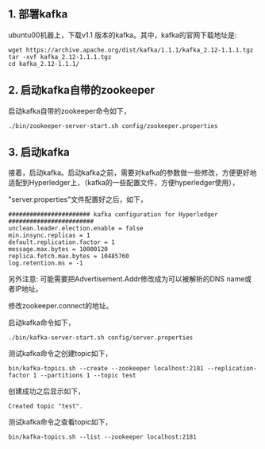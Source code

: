 ## 1. 部署kafka

ubuntu00机器上，下载v1.1 版本的kafka。其中，kafka的官网下载地址是: 

```shell
wget https://archive.apache.org/dist/kafka/1.1.1/kafka_2.12-1.1.1.tgz
tar -xvf kafka_2.12-1.1.1.tgz
cd kafka_2.12-1.1.1/
```


## 2. 启动kafka自带的zookeeper

启动kafka自带的zookeeper命令如下，

```shell
./bin/zookeeper-server-start.sh config/zookeeper.properties 
```


## 3. 启动kafka

接着，启动kafka。启动kafka之前，需要对kafka的参数做一些修改，方便更好地适配到Hyperledger上，（kafka的一些配置文件，方便hyperledger使用），

"server.properties"文件配置好之后，如下，
```shell
####################### kafka configuration for Hyperledger ########################
unclean.leader.election.enable = false
min.insync.replicas = 1
default.replication.factor = 1
message.max.bytes = 10000120
replica.fetch.max.bytes = 10485760
log.retention.ms = -1
```

另外注意: 可能需要把Advertisement.Addr修改成为可以被解析的DNS name或者IP地址。

修改zookeeper.connect的地址。




启动kafka命令如下，

```shell
./bin/kafka-server-start.sh config/server.properties
```


测试kafka命令之创建topic如下，

```shell
bin/kafka-topics.sh --create --zookeeper localhost:2181 --replication-factor 1 --partitions 1 --topic test
```

创建成功之后显示如下，

```shell
Created topic "test".
```

测试kafka命令之查看topic如下，

```shell
bin/kafka-topics.sh --list --zookeeper localhost:2181
```
